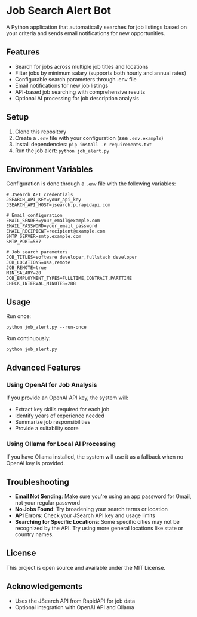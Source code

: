 # Job Search Alert Bot

A Python application that automatically searches for job listings based on your criteria and sends email notifications for new opportunities.

## Features

- Search for jobs across multiple job titles and locations
- Filter jobs by minimum salary (supports both hourly and annual rates)
- Configurable search parameters through .env file
- Email notifications for new job listings
- API-based job searching with comprehensive results
- Optional AI processing for job description analysis

## Setup

1. Clone this repository
2. Create a `.env` file with your configuration (see `.env.example`)
3. Install dependencies: `pip install -r requirements.txt`
4. Run the job alert: `python job_alert.py`

## Environment Variables

Configuration is done through a `.env` file with the following variables:

```
# JSearch API credentials
JSEARCH_API_KEY=your_api_key
JSEARCH_API_HOST=jsearch.p.rapidapi.com

# Email configuration
EMAIL_SENDER=your_email@example.com
EMAIL_PASSWORD=your_email_password
EMAIL_RECIPIENT=recipient@example.com
SMTP_SERVER=smtp.example.com
SMTP_PORT=587

# Job search parameters
JOB_TITLES=software developer,fullstack developer
JOB_LOCATIONS=usa,remote
JOB_REMOTE=true
MIN_SALARY=20
JOB_EMPLOYMENT_TYPES=FULLTIME,CONTRACT,PARTTIME
CHECK_INTERVAL_MINUTES=288
```

## Usage

Run once:
```
python job_alert.py --run-once
```

Run continuously:
```
python job_alert.py
```

## Advanced Features

### Using OpenAI for Job Analysis

If you provide an OpenAI API key, the system will:
- Extract key skills required for each job
- Identify years of experience needed
- Summarize job responsibilities
- Provide a suitability score

### Using Ollama for Local AI Processing

If you have Ollama installed, the system will use it as a fallback when no OpenAI key is provided.

## Troubleshooting

- **Email Not Sending**: Make sure you're using an app password for Gmail, not your regular password
- **No Jobs Found**: Try broadening your search terms or location
- **API Errors**: Check your JSearch API key and usage limits
- **Searching for Specific Locations**: Some specific cities may not be recognized by the API. Try using more general locations like state or country names.

## License

This project is open source and available under the MIT License.

## Acknowledgements

- Uses the JSearch API from RapidAPI for job data
- Optional integration with OpenAI API and Ollama 